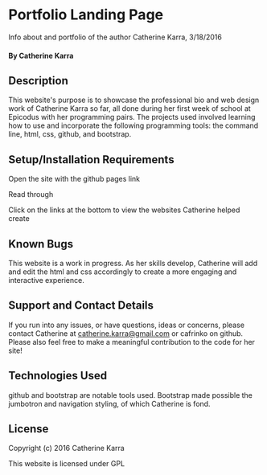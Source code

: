 # Portfolio Landing Page

Info about and portfolio of the author Catherine Karra, 3/18/2016

#### By Catherine Karra

## Description

This website's purpose is to showcase the professional bio and web design work of Catherine Karra so far, all done during her first week of school at Epicodus with her programming pairs. The projects used involved learning how to use and incorporate the following programming tools: the command line, html, css, github, and bootstrap.


## Setup/Installation Requirements

Open the site with the github pages link

Read through

Click on the links at the bottom to view the websites Catherine helped create


## Known Bugs

This website is a work in progress. As her skills develop, Catherine will add and edit the html and css accordingly to create a more engaging and interactive experience.


## Support and Contact Details

If you run into any issues, or have questions, ideas or concerns, please contact Catherine at catherine.karra@gmail.com or cafrinko on github. Please also feel free to make a meaningful contribution to the code for her site!


## Technologies Used

github and bootstrap are notable tools used. Bootstrap made possible the jumbotron and navigation styling, of which Catherine is fond.


## License

Copyright (c) 2016 Catherine Karra

This website is licensed under GPL
